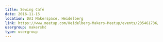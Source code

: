 ```yaml
---
title: Sewing Café
date: 2016-11-15
location: DAI Makerspace, Heidelberg
link: https://www.meetup.com/Heidelberg-Makers-Meetup/events/235461736/
usergroup: makershd
type: usergroup
---
```


